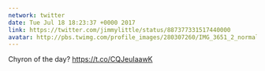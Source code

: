 ```yaml
---
network: twitter
date: Tue Jul 18 18:23:37 +0000 2017
link: https://twitter.com/jimmylittle/status/887377331517440000
avatar: http://pbs.twimg.com/profile_images/280307260/IMG_3651_2_normal.jpg
---
```


Chyron of the day? https://t.co/CQJeuIaawK
